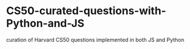 # CS50-curated-questions-with-Python-and-JS
curation of Harvard CS50 questions implemented in both JS and Python
